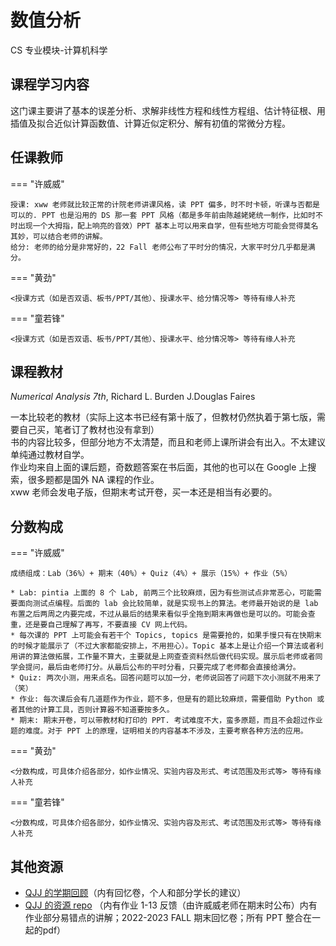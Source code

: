 # 数值分析
<div class="badges">
<span class="badge cs-badge">CS 专业模块-计算机科学</span>
</div>

## 课程学习内容

这门课主要讲了基本的误差分析、求解非线性方程和线性方程组、估计特征根、用插值及拟合近似计算函数值、计算近似定积分、解有初值的常微分方程。

## 任课教师

=== "许威威"

    授课: xww 老师就比较正常的计院老师讲课风格，读 PPT 偏多，时不时卡顿，听课与否都是可以的. PPT 也是沿用的 DS 那一套 PPT 风格（都是多年前由陈越姥姥统一制作，比如时不时出现一个大拇指，配上响亮的音效）PPT 基本上可以用来自学，但有些地方可能会觉得莫名其妙，可以结合老师的讲解。
    给分: 老师的给分是非常好的，22 Fall 老师公布了平时分的情况，大家平时分几乎都是满分。

=== "黄劲" 

    <授课方式（如是否双语、板书/PPT/其他）、授课水平、给分情况等> 等待有缘人补充

=== "童若锋"

    <授课方式（如是否双语、板书/PPT/其他）、授课水平、给分情况等> 等待有缘人补充


## 课程教材

*Numerical Analysis 7th*, Richard L. Burden J.Douglas Faires

一本比较老的教材（实际上这本书已经有第十版了，但教材仍然执着于第七版，需要自己买，笔者订了教材也没有拿到）     
书的内容比较多，但部分地方不太清楚，而且和老师上课所讲会有出入。不太建议单纯通过教材自学。    
作业均来自上面的课后题，奇数题答案在书后面，其他的也可以在 Google 上搜索，很多题都是国外 NA 课程的作业。    
xww 老师会发电子版，但期末考试开卷，买一本还是相当有必要的。 

## 分数构成

=== "许威威"

    成绩组成：Lab（36%）+ 期末（40%）+ Quiz（4%）+ 展示（15%）+ 作业（5%）

    * Lab: pintia 上面的 8 个 Lab, 前两三个比较麻烦，因为有些测试点非常恶心，可能需要面向测试点编程。后面的 lab 会比较简单，就是实现书上的算法。老师最开始说的是 lab 布置之后两周之内要完成，不过从最后的结果来看似乎全拖到期末再做也是可以的。可能会查重，还是要自己理解了再写，不要直接 CV 网上代码。
    * 每次课的 PPT 上可能会有若干个 Topics, topics 是需要抢的，如果手慢只有在快期末的时候才能展示了（不过大家都能安排上，不用担心）。Topic 基本上是让介绍一个算法或者利用讲的算法做拓展，工作量不算大，主要就是上网查查资料然后做代码实现。展示后老师或者同学会提问，最后由老师打分。从最后公布的平时分看，只要完成了老师都会直接给满分。
    * Quiz: 两次小测，用来点名。回答问题可以加一分，老师说回答了问题下次小测就不用来了（笑）
    * 作业: 每次课后会有几道题作为作业，题不多，但是有的题比较麻烦，需要借助 Python 或者其他的计算工具，否则计算器不知道要按多久。
    * 期末: 期末开卷，可以带教材和打印的 PPT. 考试难度不大，蛮多原题，而且不会超过作业题的难度。对于 PPT 上的原理，证明相关的内容基本不涉及，主要考察各种方法的应用。

=== "黄劲" 

    <分数构成，可具体介绍各部分，如作业情况、实验内容及形式、考试范围及形式等> 等待有缘人补充

=== "童若锋"

    <分数构成，可具体介绍各部分，如作业情况、实验内容及形式、考试范围及形式等> 等待有缘人补充


## 其他资源

- [QJJ 的学期回顾](https://www.cc98.org/topic/5511167)（内有回忆卷，个人和部分学长的建议）
- [QJJ 的资源 repo](https://github.com/HobbitQia/ZJU-Courses-Resources/tree/master/22fa/%E6%95%B0%E5%80%BC%E5%88%86%E6%9E%90(NA)) （内有作业 1-13 反馈（由许威威老师在期末时公布）内有作业部分易错点的讲解；2022-2023 FALL 期末回忆卷；所有 PPT 整合在一起的pdf）